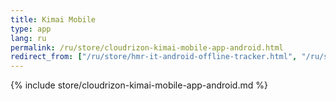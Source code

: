 ```yaml
---
title: Kimai Mobile
type: app 
lang: ru
permalink: /ru/store/cloudrizon-kimai-mobile-app-android.html
redirect_from: ["/ru/store/hmr-it-android-offline-tracker.html", "/ru/store/mr-software-android-offline-tracker.html"]
---
```


{% include store/cloudrizon-kimai-mobile-app-android.md %}
